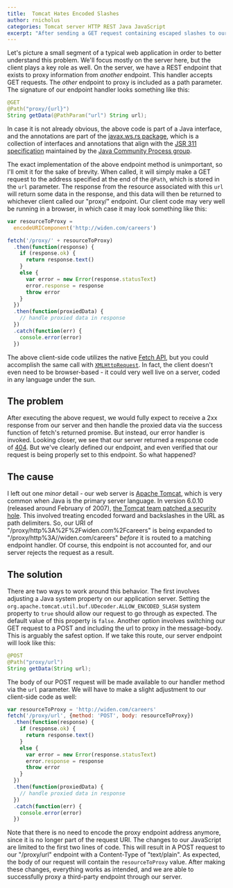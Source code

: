 ```yaml
---
title:  Tomcat Hates Encoded Slashes
author: rnicholus
categories: Tomcat server HTTP REST Java JavaScript
excerpt: "After sending a GET request containing escaped slashes to our Tomcat-hosted endpoint, we expect to receive a 2xx response. But instead, our server responds with a 404. What happened?"
---
```


Let's picture a small segment of a typical web application in order to better understand this problem. We'll focus mostly on the server here, but the client plays a key role as well. On the server, we have a REST endpoint that exists to proxy information from _another_ endpoint. This handler accepts GET requests. The _other_ endpoint to proxy is included as a path parameter. The signature of our endpoint handler looks something like this:

```java
@GET
@Path("proxy/{url}")
String getData(@PathParam("url") String url);
```

In case it is not already obvious, the above code is part of a Java interface, and the annotations are part of the [javax.ws.rs package][javaxws], which is a collection of interfaces and annotations that align with the [JSR 311 specification][jsr311] maintained by the [Java Community Process group][jcp].

The exact implementation of the above endpoint method is unimportant, so I'll omit it for the sake of brevity. When called, it will simply make a GET request to the address specified at the end of the `@Path`, which is stored in the `url` parameter. The response from the resource associated with this `url` will return some data in the response, and this data will then be returned to whichever client called our "proxy/" endpoint. Our client code may very well be running in a browser, in which case it may look something like this:

```javascript
var resourceToProxy =
  encodeURIComponent('http://widen.com/careers')

fetch('/proxy/' + resourceToProxy)
  .then(function(response) {
    if (response.ok) {
      return response.text()
    }
    else {
      var error = new Error(response.statusText)
      error.response = response
      throw error
    }
  })
  .then(function(proxiedData) {
    // handle proxied data in response
  })
  .catch(function(err) {
    console.error(error)
  })
```

The above client-side code utilizes the native [Fetch API][fetch], but you could accomplish the same call with [`XMLHttpRequest`][xhr]. In fact, the client doesn't even need to be browser-based - it could very well live on a server, coded in any language under the sun.


## The problem

After executing the above request, we would fully expect to receive a 2xx response from our server and then handle the proxied data via the success function of fetch's returned promise. But instead, our error handler is invoked. Looking closer, we see that our server returned a response code of [404][404]. But we've clearly defined our endpoint, and even verified that our request is being properly set to this endpoint. So what happened?


## The cause

I left out one _minor_ detail - our web server is [Apache Tomcat][tomcat], which is very common when Java is the primary server language. In version 6.0.10 (released around February of 2007), [the Tomcat team patched a security hole][tomcat-security]. This involved treating encoded forward and backslashes in the URL as path delimiters. So, our URI of "/proxy/http%3A%2F%2Fwiden.com%2Fcareers" is being expanded to "/proxy/http%3A//widen.com/careers" _before_ it is routed to a matching endpoint handler. Of course, this endpoint is not accounted for, and our server rejects the request as a result.


## The solution

There are two ways to work around this behavior. The first involves adjusting a Java system property on our application server. Setting the `org.apache.tomcat.util.buf.UDecoder.ALLOW_ENCODED_SLASH` system property to `true` should allow our request to go through as expected. The default value of this property is `false`. Another option involves switching our GET request to a POST and including the url to proxy in the message-body. This is arguably the safest option. If we take this route, our server endpoint will look like this:

```java
@POST
@Path("proxy/url")
String getData(String url);
```

The body of our POST request will be made available to our handler method via the `url` parameter. We will have to make a slight adjustment to our client-side code as well:

```javascript
var resourceToProxy = 'http://widen.com/careers'
fetch('/proxy/url', {method: 'POST', body: resourceToProxy})
  .then(function(response) {
    if (response.ok) {
      return response.text()
    }
    else {
      var error = new Error(response.statusText)
      error.response = response
      throw error
    }
  })
  .then(function(proxiedData) {
    // handle proxied data in response
  })
  .catch(function(err) {
    console.error(error)
  })
```

Note that there is no need to encode the proxy endpoint address anymore, since it is no longer part of the request URI. The changes to our JavaScript are limited to the first two lines of code. This will result in A POST request to our "/proxy/url" endpoint with a Content-Type of "text/plain". As expected, the body of our request will contain the `resourceToProxy` value. After making these changes, everything works as intended, and we are able to successfully proxy a third-party endpoint through our server.


[404]: http://www.w3.org/Protocols/rfc2616/rfc2616-sec10.html#sec10.4.5
[fetch]: http://davidwalsh.name/fetch
[javaxws]: https://docs.oracle.com/javaee/7/api/javax/ws/rs/package-summary.html
[jcp]: https://www.jcp.org/en/home/index
[jsr311]: https://jcp.org/en/jsr/detail?id=311
[tomcat]: http://tomcat.apache.org/
[tomcat-security]: http://tomcat.apache.org/security-6.html#Fixed_in_Apache_Tomcat_6.0.10
[xhr]: https://developer.mozilla.org/en-US/docs/Web/API/XMLHttpRequest
